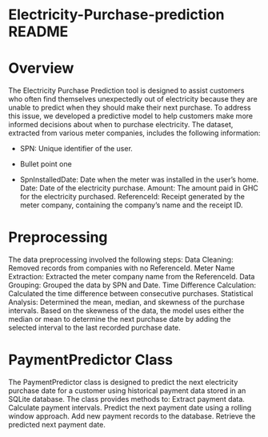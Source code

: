 # Electricity-Purchase-prediction README

# Overview

The Electricity Purchase Prediction tool is designed to assist customers who often find themselves unexpectedly out of electricity because they are unable to predict when they should make their next purchase. To address this issue, we developed a predictive model to help customers make more informed decisions about when to purchase electricity.
The dataset, extracted from various meter companies, includes the following information:
- SPN: Unique identifier of the user.
- Bullet point one

- SpnInstalledDate: Date when the meter was installed in the user’s home.
Date: Date of the electricity purchase.
Amount: The amount paid in GHC for the electricity purchased.
ReferenceId: Receipt generated by the meter company, containing the company’s name and the receipt ID.

# Preprocessing
The data preprocessing involved the following steps:
Data Cleaning: Removed records from companies with no ReferenceId.
Meter Name Extraction: Extracted the meter company name from the ReferenceId.
Data Grouping: Grouped the data by SPN and Date.
Time Difference Calculation: Calculated the time difference between consecutive purchases.
Statistical Analysis: Determined the mean, median, and skewness of the purchase intervals.
Based on the skewness of the data, the model uses either the median or mean to determine the next purchase date by adding the selected interval to the last recorded purchase date.

# PaymentPredictor Class
The PaymentPredictor class is designed to predict the next electricity purchase date for a customer using historical payment data stored in an SQLite database. The class provides methods to:
Extract payment data.
Calculate payment intervals.
Predict the next payment date using a rolling window approach.
Add new payment records to the database.
Retrieve the predicted next payment date.
